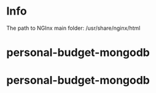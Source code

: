 # Info

The path to NGInx main folder:
/usr/share/nginx/html

# personal-budget-mongodb
# personal-budget-mongodb
